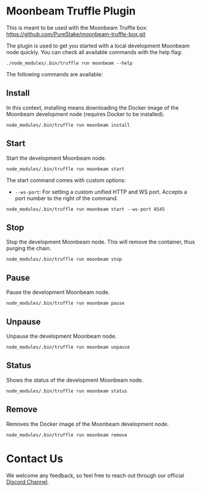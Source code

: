 # Moonbeam Truffle Plugin

This is meant to be used with the Moonbeam Truffle box: https://github.com/PureStake/moonbeam-truffle-box.git

The plugin is used to get you started with a local development Moonbeam node quickly. You can check all available commands with the help flag:

```
./node_modules/.bin/truffle run moonbeam --help
```

The following commands are available:

## Install
In this context, installing means downloading the Docker image of the Moonbeam development node (requires Docker to be installed).

```
node_modules/.bin/truffle run moonbeam install
```

## Start
Start the development Moonbeam node.

```
node_modules/.bin/truffle run moonbeam start
```

The start command comes with custom options:
- `--ws-port`: For setting a custom unified HTTP and WS port. Accepts a port number to the right of the command.

```
node_modules/.bin/truffle run moonbeam start --ws-port 8545
```

## Stop
Stop the development Moonbeam node. This will remove the container, thus purging the chain.

```
node_modules/.bin/truffle run moonbeam stop
```

## Pause
Pause the development Moonbeam node.

```
node_modules/.bin/truffle run moonbeam pause
```

## Unpause
Unpause the development Moonbeam node.

```
node_modules/.bin/truffle run moonbeam unpause
```

## Status
Shows the status of the development Moonbeam node.

```
node_modules/.bin/truffle run moonbeam status
```

## Remove
Removes the Docker image of the Moonbeam development node.

```
node_modules/.bin/truffle run moonbeam remove
```

# Contact Us
We welcome any feedback, so feel free to reach out through our official [Discord Channel](https://discord.gg/PfpUATX).